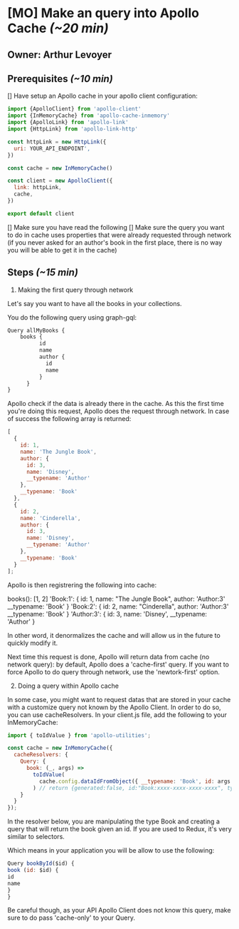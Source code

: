 # [MO] Make an query into Apollo Cache _(~20 min)_

## Owner: Arthur Levoyer

## Prerequisites _(~10 min)_

[] Have setup an Apollo cache in your apollo client configuration:

```javascript
import {ApolloClient} from 'apollo-client'
import {InMemoryCache} from 'apollo-cache-inmemory'
import {ApolloLink} from 'apollo-link'
import {HttpLink} from 'apollo-link-http'

const httpLink = new HttpLink({
  uri: YOUR_API_ENDPOINT',
})

const cache = new InMemoryCache()

const client = new ApolloClient({
  link: httpLink,
  cache,
})

export default client
```

[] Make sure you have read the following
[] Make sure the query you want to do in cache uses properties that were already requested through network (if you never asked for an author's book in the first place, there is no way you will be able to get it in the cache)

## Steps _(~15 min)_

1.  Making the first query through network

Let's say you want to have all the books in your collections.

You do the following query using graph-gql:

```javascript
Query allMyBooks {
    books {
          id
          name
          author {
            id
            name
          }
      }
}
```

Apollo check if the data is already there in the cache. As this the first time you're doing this request, Apollo does the request through network. In case of success the following array is returned:

```javascript
[
  {
    id: 1,
    name: 'The Jungle Book',
    author: {
      id: 3,
      name: 'Disney',
      __typename: 'Author'
    },
    __typename: 'Book'
  },
  {
    id: 2,
    name: 'Cinderella',
    author: {
      id: 3,
      name: 'Disney',
      __typename: 'Author'
    },
    __typename: 'Book'
  }
];
```

Apollo is then registrering the following into cache:

books(): [1, 2]
'Book:1': {
id: 1,
name: "The Jungle Book",
author: 'Author:3'
\_\_typename: 'Book'
}
'Book:2': {
id: 2,
name: "Cinderella",
author: 'Author:3'
\_\_typename: 'Book'
}
'Author:3': {
id: 3,
name: 'Disney',
\_\_typename: 'Author'
}

In other word, it denormalizes the cache and will allow us in the future to quickly modify it.

Next time this request is done, Apollo will return data from cache (no network query): by default, Apollo does a 'cache-first' query.
If you want to force Apollo to do query through network, use the 'newtork-first' option.

2.  Doing a query within Apollo cache

In some case, you might want to request datas that are stored in your cache with a customize query not known by the Apollo Client.
In order to do so, you can use cacheResolvers. In your client.js file, add the following to your InMemoryCache:

```javascript
import { toIdValue } from 'apollo-utilities';

const cache = new InMemoryCache({
  cacheResolvers: {
    Query: {
      book: (_, args) =>
        toIdValue(
          cache.config.dataIdFromObject({ __typename: 'Book', id: args.id }) // return Book:xxxx-xxxx-xxxx-xxxx
        ) // return {generated:false, id:"Book:xxxx-xxxx-xxxx-xxxx", type:"id", typename:undefined}
    }
  }
});
```

In the resolver below, you are manipulating the type Book and creating a query that will return the book given an id. If you are used to Redux, it's very similar to selectors.

Which means in your application you will be allow to use the following:

```javascript
Query bookById($id) {
book (id: $id) {
id
name
}
}
```

Be careful though, as your API Apollo Client does not know this query, make sure to do pass 'cache-only' to your Query.
